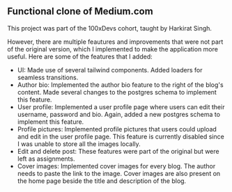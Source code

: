## Functional clone of Medium.com

This project was part of the 100xDevs cohort, taught by Harkirat Singh.

However, there are multiple feautures and improvements that were not part of the original version, which I implemented to make the application more useful. Here are some of the features that I added:
- UI: Made use of several tailwind components. Added loaders for seamless transitions.
- Author bio: Implemented the author bio feature to the right of the blog's content. Made several changes to the postgres schema to implement this feature.
- User profile: Implemented a user profile page where users can edit their username, password and bio. Again, added a new postgres schema to implement this feature.
- Profile pictures: Implemented profile pictures that users could upload and edit in the user profile page. This feature is currently disabled since I was unable to store all the images locally.
- Edit and delete post: These features were part of the original but were left as assignments.
- Cover images: Implemented cover images for every blog. The author needs to paste the link to the image. Cover images are also present on the home page beside the title and description of the blog.
